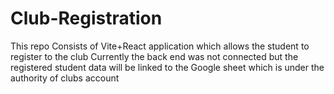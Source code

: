# Club-Registration
This repo Consists of Vite+React  application which allows the student to register to the club 
Currently the back end was not connected but the registered student data will be linked to the Google sheet which is under the authority of clubs account
